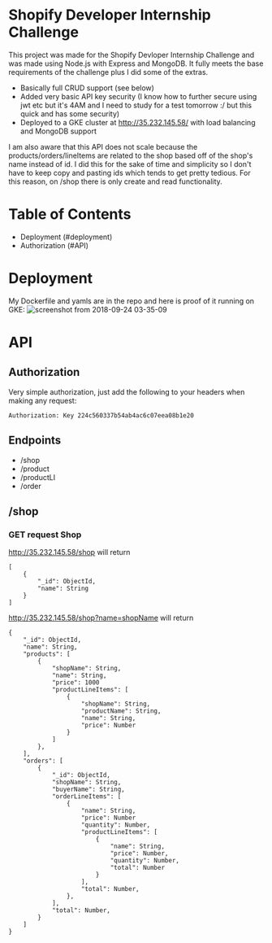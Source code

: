 # Shopify Developer Internship Challenge

This project was made for the Shopify Devloper Internship Challenge and was made using Node.js with Express and MongoDB. It fully meets the base requirements of the challenge plus I did some of the extras.
- Basically full CRUD support (see below)
- Added very basic API key security (I know how to further secure using jwt etc but it's 4AM and I need to study for a test tomorrow :/ but this quick and has some security)
- Deployed to a GKE cluster at http://35.232.145.58/ with load balancing and MongoDB support

I am also aware that this API does not scale because the products/orders/lineItems are related to the shop based off of the shop's name instead of id. I did this for the sake of time and simplicity so I don't have to keep copy and pasting ids which tends to get pretty tedious. For this reason, on /shop there is only create and read functionality.

# Table of Contents
- Deployment (#deployment)
- Authorization (#API)

# Deployment
My Dockerfile and yamls are in the repo and here is proof of it running on GKE:
![screenshot from 2018-09-24 03-35-09](https://user-images.githubusercontent.com/29645585/45942033-ced3c580-bfae-11e8-9e0c-2b3fbde9e64a.png)


# API

## Authorization
Very simple authorization, just add the following to your headers when making any request:
```
Authorization: Key 224c560337b54ab4ac6c07eea08b1e20
```

## Endpoints
- /shop
- /product
- /productLI
- /order

## /shop
### GET request Shop

http://35.232.145.58/shop will return
```
[
    {
        "_id": ObjectId,
        "name": String
    }
]
```

http://35.232.145.58/shop?name=shopName will return 
```
{
    "_id": ObjectId,
    "name": String,
    "products": [
        {
            "shopName": String,
            "name": String,
            "price": 1000
            "productLineItems": [
                {
                    "shopName": String,
                    "productName": String,
                    "name": String,
                    "price": Number
                }
            ]
        },
    ],
    "orders": [
        {
            "_id": ObjectId,
            "shopName": String,
            "buyerName": String,
            "orderLineItems": [
                {
                    "name": String,
                    "price": Number
                    "quantity": Number,
                    "productLineItems": [
                        {
                            "name": String,
                            "price": Number,
                            "quantity": Number,
                            "total": Number
                        }
                    ],
                    "total": Number,
                },
            ],
            "total": Number,
        }
    ]
}
```

